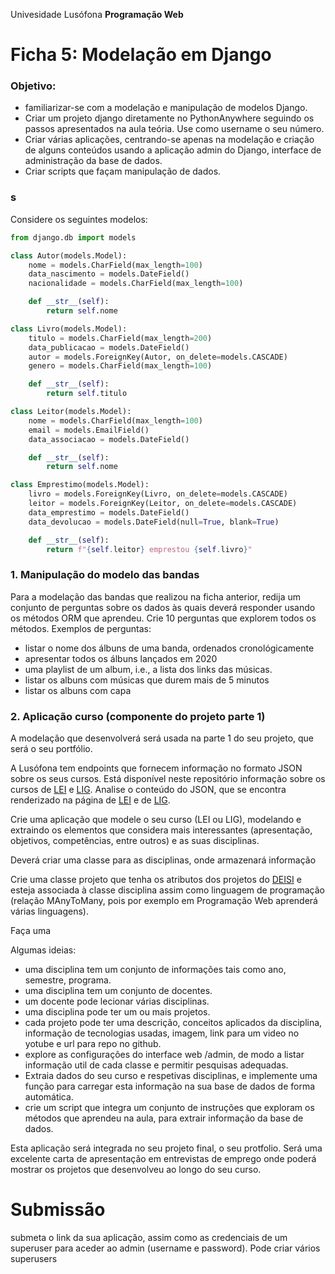 Univesidade Lusófona
**Programação Web**

# Ficha 5: Modelação em Django

### Objetivo:
* familiarizar-se com a modelação e manipulação de modelos Django.
* Criar um projeto django diretamente no PythonAnywhere seguindo os passos apresentados na aula teória. Use como username o seu número.
* Criar várias aplicações, centrando-se apenas na modelação e criação de alguns conteúdos usando a aplicação admin do Django, interface de administração da base de dados.
* Criar scripts que façam manipulação de dados.
 
<!--
### 0. Aplicação Pessoas no PC

* siga os passos do [tutorial](pw-24-04-criacao-de-app-no-pc.pdf) para criar uma primeira aplicação em Django no seu PC
-->

### s

Considere os seguintes modelos:

```Python
from django.db import models

class Autor(models.Model):
    nome = models.CharField(max_length=100)
    data_nascimento = models.DateField()
    nacionalidade = models.CharField(max_length=100)

    def __str__(self):
        return self.nome

class Livro(models.Model):
    titulo = models.CharField(max_length=200)
    data_publicacao = models.DateField()
    autor = models.ForeignKey(Autor, on_delete=models.CASCADE)
    genero = models.CharField(max_length=100)

    def __str__(self):
        return self.titulo

class Leitor(models.Model):
    nome = models.CharField(max_length=100)
    email = models.EmailField()
    data_associacao = models.DateField()

    def __str__(self):
        return self.nome

class Emprestimo(models.Model):
    livro = models.ForeignKey(Livro, on_delete=models.CASCADE)
    leitor = models.ForeignKey(Leitor, on_delete=models.CASCADE)
    data_emprestimo = models.DateField()
    data_devolucao = models.DateField(null=True, blank=True)

    def __str__(self):
        return f"{self.leitor} emprestou {self.livro}"
```


### 1. Manipulação do modelo das bandas

Para a modelação das bandas que realizou na ficha anterior, redija um conjunto de perguntas sobre os dados às quais deverá responder usando os métodos ORM que aprendeu. Crie 10 perguntas que explorem todos os métodos. Exemplos de perguntas: 
* listar o nome dos álbuns de uma banda, ordenados cronológicamente
* apresentar todos os álbuns lançados em 2020
* uma playlist de um album, i.e., a lista dos links das músicas.
* listar os albuns com músicas que durem mais de 5 minutos
* listar os albuns com capa

### 2. Aplicação curso (componente do projeto parte 1)

A modelação que desenvolverá será usada na parte 1 do seu projeto, que será o seu portfólio.

A Lusófona tem endpoints que fornecem informação no formato JSON sobre os seus cursos. Está disponível neste repositório informação sobre os cursos de [LEI](lei.json) e [LIG](lig.json). Analise o conteúdo do JSON, que se encontra renderizado na página de [LEI](https://informatica.ulusofona.pt/projetos-de-unidades-curriculares) e de [LIG](https://informatica.ulusofona.pt/ensino/licenciaturas/engenharia-informatica/).

Crie uma aplicação que modele o seu curso (LEI ou LIG), modelando e extraindo os elementos que considera mais interessantes (apresentação, objetivos, competências, entre outros) e as suas disciplinas.

Deverá criar uma classe para as disciplinas, onde armazenará informação

Crie uma classe projeto que tenha os atributos dos projetos do [DEISI](https://informatica.ulusofona.pt/projetos-de-unidades-curriculares/) e esteja associada à classe disciplina assim como linguagem de programação (relação MAnyToMany, pois por exemplo em Programação Web aprenderá várias linguagens).



Faça uma 

Algumas ideias:
* uma disciplina tem um conjunto de informações tais como ano, semestre, programa.
* uma disciplina tem um conjunto de docentes.
* um docente pode lecionar várias disciplinas.
* uma disciplina pode ter um ou mais projetos.
* cada projeto pode ter uma descrição, conceitos aplicados da disciplina, informação de tecnologias usadas, imagem, link para um video no yotube e url para repo no github.
* explore as configurações do interface web /admin, de modo a listar informação util de cada classe e permitir pesquisas adequadas.
* Extraia dados do seu curso e respetivas disciplinas, e implemente uma função para carregar esta informação na sua base de dados de forma automática.
* crie um script que integra um conjunto de instruções que exploram os métodos que aprendeu na aula, para extrair informação da base de dados. 

Esta aplicação será integrada no seu projeto final, o seu protfolio. Será uma excelente carta de apresentação em entrevistas de emprego onde poderá mostrar os projetos que desenvolveu ao longo do seu curso.

<!--
### 2. Aplicação Mentoria

O Programa de Mentoría é um programa do DEISI de alunos para alunos, suportado por uma [aplicação](https://horarios.pythonanywhere.com/) em desenvolvimento no âmbito dum TFC. Explore a aplicação, fazendo login e pedindo recuperação da sua password com o email que está no Moodle. 

Esta aplicação congregará artigos que considera interessantes, na área da programação web.

Crie uma aplicação que modele o programa de mentorias. Algumas ideias:
* um aluno pode ser mentor/mentorando de uma ou mais disciplinas
* uma díade é um par (mentor,mentorando), que realiza sessões de mentoria em dias específicos
* configure a aplicação admin de modo a listar informação util de cada classe e permitir pesquisas adequadas.
-->

# Submissão

submeta o link da sua aplicação, assim como as credenciais de um superuser para aceder ao admin (username e password). Pode criar vários superusers
